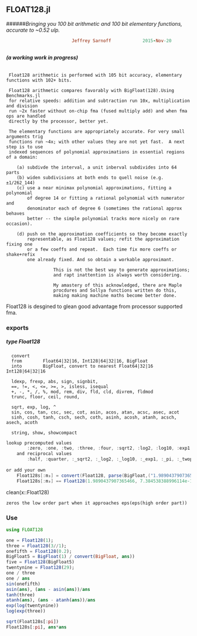 ## FLOAT128.jl 

######*Bringing you 100 bit arithmetic and 100 bit elementary functions, accurate to ~0.52 ulp.*
```ruby
                         Jeffrey Sarnoff            2015-Nov-20
```
##
######        **(a *working* work in progress)**


     Float128 arithmetic is performed with 105 bit accuracy, elementary functions with 102+ bits.
      
     Float128 arithmetic compares favorably with BigFloat(128).Using Benchmarks.jl
     for relative speeds: addition and subtraction run 10x, multiplication and division
     run ~2x faster without on-chip fma (fused multiply add) and when fma ops are handled
     directly by the processor, better yet.
    
     The elementary functions are appropriately accurate. For very small arguments trig
     functions run ~4x; with other values they are not yet fast.  A next step is to use
     indexed sequences of polynomial approximations in essential regions of a domain:
 
        (a) subdivde the interval, a unit inberval subdivides into 64 parts
        (b) widen subdivisions at both ends to quell noise (e.g. ±1/262_144)
        (c) use a near minimax polynomial approximations, fitting a polynomial 
            of degree 14 or fitting a rational polynomial with numerator and 
            denominator each of degree 6 (sometimes the rational approx behaves
            better -- the simple polynomial tracks more nicely on rare occasion).
        
        (d) push on the approximation coefficients so they become exactly
            representable, as Float128 values; refit the approximation fixing one
            or a few coeffs and repeat.  Each time fix more coeffs or shake+refix
            one already fixed. And so obtain a workable approximant.

```
                  This is not the best way to generate approximations;
                  and rapt inattention is always worth considering.

                  My amastery of this acknowledged, there are Maple
                  procdures and Sollya functions written do this,
                  making making machine maths become better done. 
```


Float128 is desgined to glean good advantage from processor supported fma.

    


### exports 

##### type Float128

      convert
      from        Float64|32|16, Int128|64|32|16, BigFloat
      into        BigFloat, convert to nearest Float64|32|16 Int128|64|32|16
    
      ldexp, frexp, abs, sign, signbit, 
      ==, !=, <, <=, >=, >, isless, isequal
      +, -, *, /, %, mod, rem, div, fld, cld, divrem, fldmod
      trunc, floor, ceil, round,
    
      sqrt, exp, log, ^
      sin, cos, tan, csc, sec, cot, asin, acos, atan, acsc, asec, acot
      sinh, cosh, tanh, csch, sech, coth, asinh, acosh, atanh, acsch, asech, acoth 
    
      string, show, showcompact
    
```java
lookup precomputed values
        :zero, :one, :two, :three, :four, :sqrt2, :log2, :log10, :exp1, :pi, :twopi
    and reciprocal values
        :half, :quarter, :_sqrt2, :_log2, :_log10, :_exp1, :_pi, :_twopi
        
or add your own
    Float128s[:m₃] = convert(Float128, parse(BigFloat,("1.98904379073654667384538388996114")));
    Float128s[:m₃] == Float128(1.9890437907365466, 7.384538388996114e-17)

```    
clean(x::Float128)

    zeros the low order part when it approaches eps(eps(high order part))

### Use

```julia
using FLOAT128

one = Float128(1);
three = Float128(3//1);
onefifth = Float128(0.2);
BigFloat5 = BigFloat(1) / convert(BigFloat, ans))
five = Float128(BigFloat5)
twentynine = Float128(29);
one / three
one / ans
sin(onefifth)
asin(ans), (ans - asin(ans))/ans
tanh(three)
atanh(ans), (ans - atanh(ans))/ans
exp(log(twentynine))
log(exp(three))

sqrt(Float128s[:pi])
Float128s[:pi], ans*ans
```

